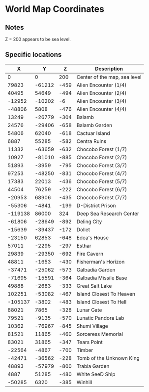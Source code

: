 # World Map Coordinates

## Notes
Z = 200 appears to be sea level.

## Specific locations
|X|Y|Z|Description|
|-|-|-|-|
|0|0|200|Center of the map, sea level|
|79823|-61212|-459|Alien Encounter (1/4)|
|40495|54649|-494|Alien Encounter (2/4)|
|-12952|-10202|-6|Alien Encounter (3/4)|
|-48806|5808|-476|Alien Encounter (4/4)|
|13249|-26779|-304|Balamb|
|24576|-29406|-658|Balamb Garden|
|54806|62040|-618|Cactuar Island|
|6887|55285|-582|Centra Ruins|
|11332|-63659|-632|Chocobo Forest (1/7)|
|10927|-81010|-885|Chocobo Forest (2/7)|
|51893|-3959|-795|Chocobo Forest (3/7)|
|97253|-48250|-831|Chocobo Forest (4/7)|
|17383|22013|-436|Chocobo Forest (5/7)|
|44504|76259|-222|Chocobo Forest (6/7)|
|-20953|68906|-435|Chocobo Forest (7/7)|
|-55306|-4841|-199|D-District Prison|
|-119138|86000|324|Deep Sea Research Center|
|-61806|-28649|-892|Deling City|
|-15639|-39437|-172|Dollet|
|-23150|62853|-648|Edea's House|
|57011|-2295|-297|Esthar|
|29839|-29350|-692|Fire Cavern|
|48811|-1653|-430|Fisherman's Horizon|
|-37471|-25062|-573|Galbadia Garden|
|-71695|-15591|-364|Galbadia Missile Base|
|49888|-2683|-333|Great Salt Lake|
|102251|-53082|-467|Island Closest To Heaven|
|-105137|-3802|-483|Island Closest To Hell|
|88021|7865|-328|Lunar Gate|
|79521|-9135|-570|Lunatic Pandora Lab|
|10362|-76967|-845|Shumi Village|
|81521|11865|-460|Sorceress Memorial|
|83021|31865|-347|Tears Point|
|-22564|-4867|-700|Timber|
|-42471|-36562|-228|Tomb of the Unknown King|
|48893|-57979|-800|Trabia Garden|
|4887|51285|-480|White SeeD Ship|
|-50285|6320|-385|Winhill|
